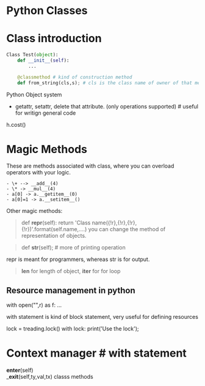 Python Classes  
=== 

# Class introduction 

```python 
Class Test(object):
	def __init__(self):
		... 

	@classmethod # kind of construction method 
	def from_string(cls,s); # cls is the class name of owner of that method 	 
```

Python Object system 

- getattr, setattr, delete that attribute. (only operations supported) # useful for writign general code 

h.cost() 

# Magic Methods
These are methods associated with class, where you can overload operators with your logic.   

``` 
- \+ --> __add__(4)
- \* -> __mul__(4)
- a[0] -> a.__getitem__(0)
- a[0]=1 -> a.__setitem__()
```

Other magic methods:

> def __repr__(self):
>	return 'Class name({!r},{!r},{!r},{!r})'.format(self.name,....)
>	you can change the method of representation of objects.

> def __str__(self); # more of printing operation 

repr is meant for programmers, whereas str is for output. 

> __len__ for length of object, __iter__ for for loop	

 

## Resource management in python 

with open("",r) as f: 
	... 

with statement is kind of block statement,  very useful for defining resources 

lock = treading.lock()
with lock: 
	print('Use the lock'); 

# Context manager # with statement  
__enter__(self)		
___exit__(self,ty,val,tx) classs methods  

	